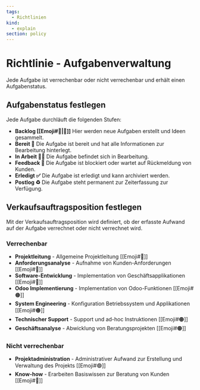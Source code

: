 ```yaml
---
tags:
  - Richtlinien
kind:
  - explain
section: policy
---
```


# Richtlinie - Aufgabenverwaltung

Jede Aufgabe ist verrechenbar oder nicht verrechenbar und erhält einen Aufgabenstatus.

## Aufgabenstatus festlegen

Jede Aufgabe durchläuft die folgenden Stufen:

- **Backlog [[Emoji#🎒|🎒]]** Hier werden neue Aufgaben erstellt und Ideen gesammelt.
- **Bereit 🏁** Die Aufgabe ist bereit und hat alle Informationen zur Bearbeitung hinterlegt.
- **In Arbeit 🧑‍💻** Die Aufgabe befindet sich in Bearbeitung.
- **Feedback 💬** Die Aufgabe ist blockiert oder wartet auf Rückmeldung von Kunden.
- **Erledigt ✅** Die Aufgabe ist erledigt und kann archiviert werden.
- **Postlog ♻️** Die Aufgabe steht permanent zur Zeiterfassung zur Verfügung.

## Verkaufsauftragsposition festlegen

Mit der Verkaufsauftragsposition wird definiert, ob der erfasste Aufwand auf der Aufgabe verrechnet oder nicht verrechnet wird.

### Verrechenbar

- **Projektleitung** - Allgemeine Projektleitung [[Emoji#🔴]]
- **Anforderungsanalyse** - Aufnahme von Kunden-Anforderungen [[Emoji#🔴]]
- **Software-Entwicklung** - Implementation von Geschäftsapplikationen [[Emoji#🔴]]
- **Odoo Implementierung** - Implementation von Odoo-Funktionen [[Emoji#🟠]]
- **System Engineering** - Konfiguration Betriebssystem und Applikationen [[Emoji#🟠]]
- **Technischer Support** - Support und ad-hoc Instruktionen [[Emoji#🟠]]
- **Geschäftsanalyse** - Abwicklung von Beratungsprojekten [[Emoji#🟠]]

### Nicht verrechenbar

- **Projektadministration** - Administrativer Aufwand zur Erstellung und Verwaltung des Projekts [[Emoji#🟢]]
- **Know-how** - Erarbeiten Basiswissen zur Beratung von Kunden [[Emoji#🔵]]
